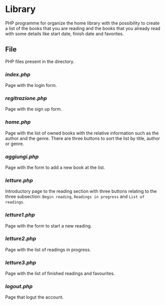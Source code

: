 # Library
PHP programme for organize the home library with the possibility to create a list of the books that you are reading and the books that you already read with some details like start date, finish date and favorites.

## File
PHP files present in the directory.

### _index.php_

Page with the login form.

### _regitrazione.php_

Page with the sign up form.

### _home.php_

Page with the list of owned books with the relative information such as the author and the genre. There are three buttons to sort the list by title, author or genre.

### _aggiungi.php_

Page with the form to add a new book at the list.

### _letture.php_

Introductory page to the reading section with three buttons relating to the three subsection: `Begin reading`, `Readings in progress` and `List of readings`.

### _letture1.php_

Page with the form to start a new reading.

### _letture2.php_

Page with the list of readings in progress.

### _letture3.php_

Page with the list of finished readings and favourites.

### _logout.php_

Page that logut the account.
